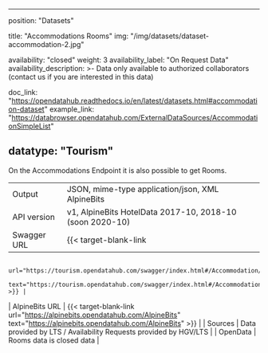 

---
position: "Datasets"

title: "Accommodations Rooms"
img: "/img/datasets/dataset-accommodation-2.jpg"

availability: "closed"
weight: 3
availability_label: "On Request Data"
availability_description: >-
    Data only available to authorized collaborators
    (<a class="dataset-mailto">contact&nbsp;us</a>
    if you are interested in this data)

doc_link: "https://opendatahub.readthedocs.io/en/latest/datasets.html#accommodation-dataset"
example_link: "https://databrowser.opendatahub.com/ExternalDataSources/AccommodationSimpleList"

datatype: "Tourism"
---

On the Accommodations Endpoint it is also possible to get Rooms.


|                |                                                                                           |
| :------------- | ----------------------------------------------------------------------------------------- |
| Output         | JSON, mime-type application/json, XML AlpineBits                                          |
| API version    | v1, AlpineBits HotelData 2017-10, 2018-10 (soon 2020-10)                                  |
| Swagger URL    | {{< target-blank-link
                        url="https://tourism.opendatahub.com/swagger/index.html#/Accommodation/AccommodationRoomList"
                        text="https://tourism.opendatahub.com/swagger/index.html#/Accommodation/AccommodationRoomList" >}} |
| AlpineBits URL | {{< target-blank-link
                        url="https://alpinebits.opendatahub.com/AlpineBits"
                        text="https://alpinebits.opendatahub.com/AlpineBits" >}}                                            |
| Sources        | Data provided by LTS / Availability Requests provided by HGV/LTS                          |
| OpenData       | Rooms data is closed data                                   |
